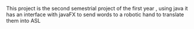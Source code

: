 This project is the second semestrial project of the first year , using java it has an interface with javaFX to send words to a robotic hand to translate them into ASL

